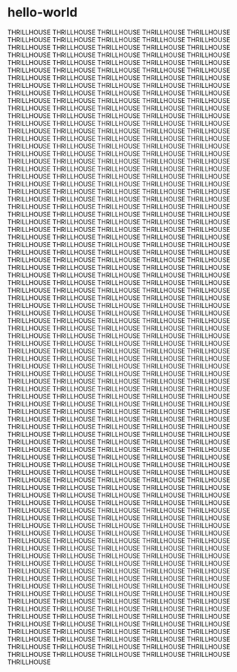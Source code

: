 # hello-world

THRILLHOUSE THRILLHOUSE THRILLHOUSE THRILLHOUSE THRILLHOUSE THRILLHOUSE THRILLHOUSE THRILLHOUSE THRILLHOUSE THRILLHOUSE THRILLHOUSE THRILLHOUSE THRILLHOUSE THRILLHOUSE THRILLHOUSE THRILLHOUSE THRILLHOUSE THRILLHOUSE THRILLHOUSE THRILLHOUSE THRILLHOUSE THRILLHOUSE THRILLHOUSE THRILLHOUSE THRILLHOUSE THRILLHOUSE
THRILLHOUSE THRILLHOUSE THRILLHOUSE THRILLHOUSE THRILLHOUSE THRILLHOUSE THRILLHOUSE THRILLHOUSE THRILLHOUSE THRILLHOUSE THRILLHOUSE THRILLHOUSE THRILLHOUSE
THRILLHOUSE THRILLHOUSE THRILLHOUSE THRILLHOUSE THRILLHOUSE THRILLHOUSE THRILLHOUSE THRILLHOUSE THRILLHOUSE THRILLHOUSE THRILLHOUSE THRILLHOUSE THRILLHOUSE
THRILLHOUSE THRILLHOUSE THRILLHOUSE THRILLHOUSE THRILLHOUSE THRILLHOUSE THRILLHOUSE THRILLHOUSE THRILLHOUSE THRILLHOUSE THRILLHOUSE THRILLHOUSE THRILLHOUSE
THRILLHOUSE THRILLHOUSE THRILLHOUSE THRILLHOUSE THRILLHOUSE THRILLHOUSE THRILLHOUSE THRILLHOUSE THRILLHOUSE THRILLHOUSE THRILLHOUSE THRILLHOUSE THRILLHOUSE
THRILLHOUSE THRILLHOUSE THRILLHOUSE THRILLHOUSE THRILLHOUSE THRILLHOUSE THRILLHOUSE THRILLHOUSE THRILLHOUSE THRILLHOUSE THRILLHOUSE THRILLHOUSE THRILLHOUSE
THRILLHOUSE THRILLHOUSE THRILLHOUSE THRILLHOUSE THRILLHOUSE THRILLHOUSE THRILLHOUSE THRILLHOUSE THRILLHOUSE THRILLHOUSE THRILLHOUSE THRILLHOUSE THRILLHOUSE
THRILLHOUSE THRILLHOUSE THRILLHOUSE THRILLHOUSE THRILLHOUSE THRILLHOUSE THRILLHOUSE THRILLHOUSE THRILLHOUSE THRILLHOUSE THRILLHOUSE THRILLHOUSE THRILLHOUSE
THRILLHOUSE THRILLHOUSE THRILLHOUSE THRILLHOUSE THRILLHOUSE THRILLHOUSE THRILLHOUSE THRILLHOUSE THRILLHOUSE THRILLHOUSE THRILLHOUSE THRILLHOUSE THRILLHOUSE
THRILLHOUSE THRILLHOUSE THRILLHOUSE THRILLHOUSE THRILLHOUSE THRILLHOUSE THRILLHOUSE THRILLHOUSE THRILLHOUSE THRILLHOUSE THRILLHOUSE THRILLHOUSE THRILLHOUSE
THRILLHOUSE THRILLHOUSE THRILLHOUSE THRILLHOUSE THRILLHOUSE THRILLHOUSE THRILLHOUSE THRILLHOUSE THRILLHOUSE THRILLHOUSE THRILLHOUSE THRILLHOUSE THRILLHOUSE
THRILLHOUSE THRILLHOUSE THRILLHOUSE THRILLHOUSE THRILLHOUSE THRILLHOUSE THRILLHOUSE THRILLHOUSE THRILLHOUSE THRILLHOUSE THRILLHOUSE THRILLHOUSE THRILLHOUSE
THRILLHOUSE THRILLHOUSE THRILLHOUSE THRILLHOUSE THRILLHOUSE THRILLHOUSE THRILLHOUSE THRILLHOUSE THRILLHOUSE THRILLHOUSE THRILLHOUSE THRILLHOUSE THRILLHOUSE
THRILLHOUSE THRILLHOUSE THRILLHOUSE THRILLHOUSE THRILLHOUSE THRILLHOUSE THRILLHOUSE THRILLHOUSE THRILLHOUSE THRILLHOUSE THRILLHOUSE THRILLHOUSE THRILLHOUSE
THRILLHOUSE THRILLHOUSE THRILLHOUSE THRILLHOUSE THRILLHOUSE THRILLHOUSE THRILLHOUSE THRILLHOUSE THRILLHOUSE THRILLHOUSE THRILLHOUSE THRILLHOUSE THRILLHOUSE
THRILLHOUSE THRILLHOUSE THRILLHOUSE THRILLHOUSE THRILLHOUSE THRILLHOUSE THRILLHOUSE THRILLHOUSE THRILLHOUSE THRILLHOUSE THRILLHOUSE THRILLHOUSE THRILLHOUSE
THRILLHOUSE THRILLHOUSE THRILLHOUSE THRILLHOUSE THRILLHOUSE THRILLHOUSE THRILLHOUSE THRILLHOUSE THRILLHOUSE THRILLHOUSE THRILLHOUSE THRILLHOUSE THRILLHOUSE
THRILLHOUSE THRILLHOUSE THRILLHOUSE THRILLHOUSE THRILLHOUSE THRILLHOUSE THRILLHOUSE THRILLHOUSE THRILLHOUSE THRILLHOUSE THRILLHOUSE THRILLHOUSE THRILLHOUSE
THRILLHOUSE THRILLHOUSE THRILLHOUSE THRILLHOUSE THRILLHOUSE THRILLHOUSE THRILLHOUSE THRILLHOUSE THRILLHOUSE THRILLHOUSE THRILLHOUSE THRILLHOUSE THRILLHOUSE
THRILLHOUSE THRILLHOUSE THRILLHOUSE THRILLHOUSE THRILLHOUSE THRILLHOUSE THRILLHOUSE THRILLHOUSE THRILLHOUSE THRILLHOUSE THRILLHOUSE THRILLHOUSE THRILLHOUSE
THRILLHOUSE THRILLHOUSE THRILLHOUSE THRILLHOUSE THRILLHOUSE THRILLHOUSE THRILLHOUSE THRILLHOUSE THRILLHOUSE THRILLHOUSE THRILLHOUSE THRILLHOUSE THRILLHOUSE
THRILLHOUSE THRILLHOUSE THRILLHOUSE THRILLHOUSE THRILLHOUSE THRILLHOUSE THRILLHOUSE THRILLHOUSE THRILLHOUSE THRILLHOUSE THRILLHOUSE THRILLHOUSE THRILLHOUSE
THRILLHOUSE THRILLHOUSE THRILLHOUSE THRILLHOUSE THRILLHOUSE THRILLHOUSE THRILLHOUSE THRILLHOUSE THRILLHOUSE THRILLHOUSE THRILLHOUSE THRILLHOUSE THRILLHOUSE
THRILLHOUSE THRILLHOUSE THRILLHOUSE THRILLHOUSE THRILLHOUSE THRILLHOUSE THRILLHOUSE THRILLHOUSE THRILLHOUSE THRILLHOUSE THRILLHOUSE THRILLHOUSE THRILLHOUSE
THRILLHOUSE THRILLHOUSE THRILLHOUSE THRILLHOUSE THRILLHOUSE THRILLHOUSE THRILLHOUSE THRILLHOUSE THRILLHOUSE THRILLHOUSE THRILLHOUSE THRILLHOUSE THRILLHOUSE
THRILLHOUSE THRILLHOUSE THRILLHOUSE THRILLHOUSE THRILLHOUSE THRILLHOUSE THRILLHOUSE THRILLHOUSE THRILLHOUSE THRILLHOUSE THRILLHOUSE THRILLHOUSE THRILLHOUSE
THRILLHOUSE THRILLHOUSE THRILLHOUSE THRILLHOUSE THRILLHOUSE THRILLHOUSE THRILLHOUSE THRILLHOUSE THRILLHOUSE THRILLHOUSE THRILLHOUSE THRILLHOUSE THRILLHOUSE
THRILLHOUSE THRILLHOUSE THRILLHOUSE THRILLHOUSE THRILLHOUSE THRILLHOUSE THRILLHOUSE THRILLHOUSE THRILLHOUSE THRILLHOUSE THRILLHOUSE THRILLHOUSE THRILLHOUSE
THRILLHOUSE THRILLHOUSE THRILLHOUSE THRILLHOUSE THRILLHOUSE THRILLHOUSE THRILLHOUSE THRILLHOUSE THRILLHOUSE THRILLHOUSE THRILLHOUSE THRILLHOUSE THRILLHOUSE
THRILLHOUSE THRILLHOUSE THRILLHOUSE THRILLHOUSE THRILLHOUSE THRILLHOUSE THRILLHOUSE THRILLHOUSE THRILLHOUSE THRILLHOUSE THRILLHOUSE THRILLHOUSE THRILLHOUSE
THRILLHOUSE THRILLHOUSE THRILLHOUSE THRILLHOUSE THRILLHOUSE THRILLHOUSE THRILLHOUSE THRILLHOUSE THRILLHOUSE THRILLHOUSE THRILLHOUSE THRILLHOUSE THRILLHOUSE
